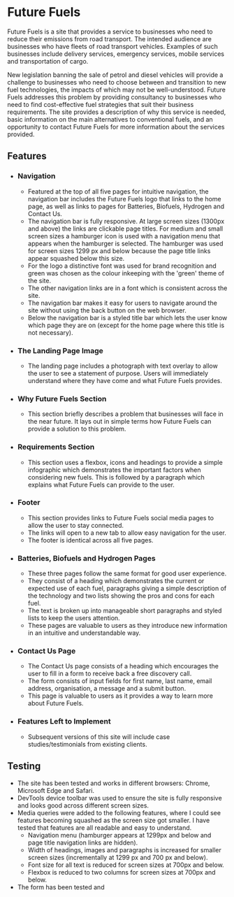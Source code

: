 # Future Fuels

Future Fuels is a site that provides a service to businesses who need to reduce their emissions from road transport. The intended audience are businesses who have fleets of road transport vehicles. Examples of such businesses include delivery services, emergency services, mobile services and transportation of cargo.

New legislation banning the sale of petrol and diesel vehicles will provide a challenge to businesses who need to choose between and transition to new fuel technologies, the impacts of which may not be well-understood. Future Fuels addresses this problem by providing consultancy to businesses who need to find cost-effective fuel strategies that suit their business requirements. The site provides a description of why this service is needed, basic information on the main alternatives to conventional fuels, and an opportunity to contact Future Fuels for more information about the services provided.

## Features

* ### Navigation
    * Featured at the top of all five pages for intuitive navigation, the navigation bar includes the Future Fuels logo that links to the home page, as well as links to pages for Batteries, Biofuels, Hydrogen and Contact Us.
    *  The navigation bar is fully responsive. At large screen sizes (1300px and above) the links are clickable page titles. For medium and small screen sizes a hamburger icon is used with a navigation menu that appears when the hamburger is selected. The hamburger was used for screen sizes 1299 px and below because the page title links appear squashed below this size.
    * For the logo a distinctive font was used for brand recognition and green was chosen as the colour inkeeping with the 'green' theme of the site.
    * The other navigation links are in a font which is consistent across the site.
    * The navigation bar makes it easy for users to navigate around the site without using the back button on the web browser.
    * Below the navigation bar is a styled title bar which lets the user know which page they are on (except for the home page where this title is not necessary).

* ### The Landing Page Image
    * The landing page includes a photograph with text overlay to allow the user to see a statement of purpose. Users will immediately understand where they have come and what Future Fuels provides.

* ### Why Future Fuels Section
    * This section briefly describes a problem that businesses will face in the near future. It lays out in simple terms how Future Fuels can provide a solution to this problem.

 * ### Requirements Section
    * This section uses a flexbox, icons and headings to provide a simple infographic which demonstrates the important factors when considering new fuels. This is followed by a paragraph which explains what Future Fuels can provide to the user.

* ### Footer
    * This section provides links to Future Fuels social media pages to allow the user to stay connected.
    * The links will open to a new tab to allow easy navigation for the user.
    * The footer is identical across all five pages.

* ### Batteries, Biofuels and Hydrogen Pages
    * These three pages follow the same format for good user experience.
    * They consist of a heading which demonstrates the current or expected use of each fuel, paragraphs giving a simple description of the technology and two lists showing the pros and cons for each fuel.
    * The text is broken up into manageable short paragraphs and styled lists to keep the users attention.
    * These pages are valuable to users as they introduce new information in an intuitive and understandable way.

* ### Contact Us Page
    * The Contact Us page consists of a heading which encourages the user to fill in a form to receive back a free discovery call.
    * The form consists of input fields for first name, last name, email address, organisation, a message and a submit button.
    * This page is valuable to users as it provides a way to learn more about Future Fuels.

* ### Features Left to Implement
    * Subsequent versions of this site will include case studies/testimonials from existing clients.

## Testing
* The site has been tested and works in different browsers: Chrome, Microsoft Edge and Safari.
* DevTools device toolbar was used to ensure the site is fully responsive and looks good across different screen sizes. 
* Media queries were added to the following features, where I could see features becoming squashed as the screen size got smaller. I have tested that features are all readable and easy to understand.
    * Navigation menu (hamburger appears at 1299px and below and page title navigation links are hidden).
    * Width of headings, images and paragraphs is increased for smaller screen sizes (incrementally at 1299 px and 700 px and below).
    * Font size for all text is reduced for screen sizes at 700px and below. 
    * Flexbox is reduced to two columns for screen sizes at 700px and below. 
* The form has been tested and 

    




